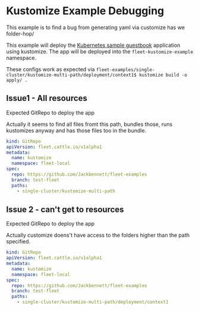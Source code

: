 # Kustomize Example Debugging

This example is to find a bug from generating yaml via customize has we folder-hop/

This example will deploy the [Kubernetes sample guestbook](https://github.com/kubernetes/examples/tree/master/guestbook/) application
using kustomize. The app will be deployed into the `fleet-kustomize-example` namespace.

These configs work as expected via `fleet-examples/single-cluster/kustomize-multi-path/deployment/context1$ kustomize build -o apply/ .`

## Issue1 - All resources

Expected GitRepo to deploy the app

Actually it seems to find all files fromt this path, bundles those, runs kustomizes anyway and has those files too in the bundle.

```yaml
kind: GitRepo
apiVersion: fleet.cattle.io/v1alpha1
metadata:
  name: kustomize
  namespace: fleet-local
spec:
  repo: https://github.com/Jackbennett/fleet-examples
  branch: test-fleet
  paths:
    - single-cluster/kustomize-multi-path
```

## Issue 2 - can't get to resources

Expected GitRepo to deploy the app

Actually customize doens't have access to the folders higher than the path specified.

```yaml
kind: GitRepo
apiVersion: fleet.cattle.io/v1alpha1
metadata:
  name: kustomize
  namespace: fleet-local
spec:
  repo: https://github.com/Jackbennett/fleet-examples
  branch: test-fleet
  paths:
    - single-cluster/kustomize-multi-path/deployment/context1
```

